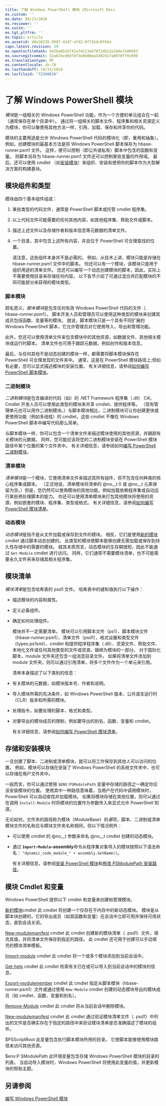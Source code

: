 ```yaml
---
title: 了解 Windows PowerShell 模块 |Microsoft Docs
ms.custom: ''
ms.date: 09/13/2016
ms.reviewer: ''
ms.suite: ''
ms.tgt_pltfrm: ''
ms.topic: article
ms.assetid: d4e38235-9987-4347-afd2-0f7d1dc8f64a
caps.latest.revision: 19
ms.openlocfilehash: b42ba6b2bf42a74213eb78f2db22e16de7e90583
ms.sourcegitcommit: 52a67bcd9d7bf3e8600ea4302d1fa8970ff9c998
ms.translationtype: MT
ms.contentlocale: zh-CN
ms.lasthandoff: 10/15/2019
ms.locfileid: "72360636"
---
```

# <a name="understanding-a-windows-powershell-module"></a>了解 Windows PowerShell 模块

*模块*是一组相关的 Windows PowerShell 功能，作为一个方便的单元组合在一起（通常保存在单个目录中）。 通过将一组相关的脚本文件、程序集和相关资源定义为模块，你可以像使用其他方法一样，引用、加载、保存和共享你的代码。

模块的主要用途是允许 Windows PowerShell 代码的模块化（即，重用和抽象）。 例如，创建模块的最基本方法是将 Windows PowerShell 脚本保存为 hbase-runner.psm1 文件。 这样，便可以控制（即公共或私有）脚本中包含的函数和变量。 将脚本另存为 hbase-runner.psm1 文件还可以控制某些变量的作用域。 最后，还可以使用 cmdlet （如[安装模块](/powershell/module/PowershellGet/Install-Module)）来组织、安装和使用你的脚本作为大型解决方案的构建基块。

## <a name="module-components-and-types"></a>模块组件和类型

模块由四个基本组件组成：

1. 某些类型的代码文件，通常是 PowerShell 脚本或托管 cmdlet 程序集。

2. 以上代码文件可能需要的任何其他内容，如其他程序集、帮助文件或脚本。

3. 描述上述文件以及存储作者和版本信息等元数据的清单文件。

4. 一个目录，其中包含上述所有内容，并且位于 PowerShell 可合理查找的位置。

   请注意，这些组件本身并不是必需的。 例如，从技术上讲，模块只能是存储在 hbase-runner.psm1 文件中的脚本。 你还可以有一个模块，该模块只是用于组织用途的清单文件。 您还可以编写一个动态创建模块的脚本，因此，实际上不需要使用目录来存储任何内容。 以下各节介绍了可通过混合并匹配模块的不同可能部分来获得的模块类型。

### <a name="script-modules"></a>脚本模块

顾名思义，*脚本模块*是包含任何有效 Windows PowerShell 代码的文件（. hbase-runner.psm1）。 脚本开发人员和管理员可以使用这种类型的模块来创建其成员包括函数、变量等的模块。 就说，脚本模块只是一个具有不同扩展的 Windows PowerShell 脚本，它允许管理员对它使用导入、导出和管理功能。

此外，您还可以使用清单文件来包含模块中的其他资源，如数据文件、其他相关模块或运行时脚本。 清单文件也可用于跟踪元数据，例如创作和版本信息。

最后，与任何其他不是动态创建的模块一样，都需要将脚本模块保存在 PowerShell 可合理发现的文件夹中。 通常，这是在 PowerShell 模块路径上;但如有必要，您可以显式描述模块的安装位置。 有关详细信息，请参阅[如何编写 PowerShell 脚本模块](./how-to-write-a-powershell-script-module.md)。

### <a name="binary-modules"></a>二进制模块

*二进制模块*是包含编译的代码（如）的 .NET Framework 程序集（.dll） C#。 Cmdlet 开发人员可以使用此类型的模块来共享 cmdlet、提供程序等。 （现有管理单元也可以用作二进制模块。）与脚本模块相比，二进制模块可让你创建更快或更使用功能（例如多线程）的 cmdlet，这些 cmdlet 不像在 Windows PowerShell 脚本中编写代码那么简单。

与脚本模块一样，你可以包含一个清单文件来描述模块使用的其他资源，并跟踪有关模块的元数据。 同样，您可能应该将您的二进制模块安装在 PowerShell 模块路径中某个位置的某个文件夹中。 有关详细信息，请参阅如何[编写 PowerShell 二进制模块](./how-to-write-a-powershell-binary-module.md)。

### <a name="manifest-modules"></a>清单模块

*清单模块*是一个模块，它使用清单文件来描述其所有组件，但不包含任何种类的核心程序集或脚本。 （正式地说，清单模块将清单的 @no__t 0 或 @no__t 元素保留为空。）但是，您仍然可以使用模块的其他功能，例如加载依赖程序集或自动运行某些预处理脚本的能力。 你还可以使用清单模块来打包其他模块将使用的资源，例如嵌套的模块、程序集、类型或格式。 有关详细信息，请参阅[如何编写 PowerShell 模块清单](./how-to-write-a-powershell-module-manifest.md)。

### <a name="dynamic-modules"></a>动态模块

*动态模块*是指不是从文件加载或保存到文件的模块。 相反，它们是使用[新的模块](/powershell/module/Microsoft.PowerShell.Core/New-Module)cmdlet 通过脚本动态创建的。 此类型的模块使脚本能够创建无需加载或保存到持久性存储中的需要的模块。 就其本质而言，动态模块的生存期很短，因此不能通过 `Get-Module` cmdlet 进行访问。 同样，它们通常不需要模块清单，也不可能需要永久文件夹来存储其相关程序集。

## <a name="module-manifests"></a>模块清单

*模块清单*是包含哈希表的 psd1 文件。 哈希表中的键和值执行以下操作：

- 描述模块的内容和属性。

- 定义必备组件。

- 确定如何处理组件。

  模块并不一定需要清单。 模块可以引用脚本文件（ps1）、脚本模块文件（hbase-runner.psm1）、清单文件（psd1）、格式设置和类型文件（types.ps1xml）、cmdlet 和提供程序程序集（.dll）、资源文件、帮助文件、本地化文件或任何其他类型的文件或资源，捆绑为模块的一部分。 对于国际化脚本，module 文件夹还包含一组消息目录文件。 如果将清单文件添加到 module 文件夹，则可以通过引用清单，将多个文件作为一个单元来引用。

  清单本身描述了以下类别的信息：

- 有关模块的元数据，如模块版本号、作者和说明。

- 导入模块所需的先决条件，如 Windows PowerShell 版本、公共语言运行时（CLR）版本和所需的模块。

- 处理指令，如要处理的脚本、格式和类型。

- 对要导出的模块成员的限制，例如要导出的别名、函数、变量和 cmdlet。

  有关详细信息，请参阅[如何编写 PowerShell 模块清单](./how-to-write-a-powershell-module-manifest.md)。

## <a name="storing-and-installing-a-module"></a>存储和安装模块

一旦创建了脚本、二进制或清单模块，就可以将工作保存到其他人可以访问的位置。 例如，模块可以存储在安装了 Windows PowerShell 的系统文件夹中，也可以存储在用户文件夹中。

一般而言，你可以通过使用 `$ENV:PSModulePath` 变量中存储的路径之一确定你应该安装模块的位置。 使用其中一种路径意味着，当用户在代码中调用模块时，PowerShell 可以自动查找并加载模块。 如果将模块存储在其他位置，则可以通过在调用 `Install-Module` 时将模块的位置作为参数传入来显式允许 PowerShell 知道。

无论如何，文件夹的路径称为模块（ModuleBase）的*基*项，脚本、二进制或清单模块文件的名称应与模块文件夹名称相同，但以下情况例外：

- 可以使用 cmdlet 的 @no__t 参数来命名 @no__t cmdlet 创建的动态模块。

- 通过 **`Import-Module`-assembly**命令从程序集对象导入的模块按照以下语法命名： `"dynamic_code_module_" + assembly.GetName()`。

  有关详细信息，请参阅[安装 PowerShell 模块](./installing-a-powershell-module.md)和[修改 PSModulePath 安装路径](./modifying-the-psmodulepath-installation-path.md)。

## <a name="module-cmdlets-and-variables"></a>模块 Cmdlet 和变量

Windows PowerShell 提供以下 cmdlet 和变量来创建和管理模块。

[新的模块](/powershell/module/Microsoft.PowerShell.Core/New-Module)cmdlet 此 cmdlet 将创建一个仅存在于内存中的新动态模块。 模块是从脚本块创建的，它的导出成员（如其函数和变量）在会话中立即可用并保持可用状态，直到会话关闭。

[New-modulemanifest](/powershell/module/Microsoft.PowerShell.Core/New-ModuleManifest) cmdlet 此 cmdlet 创建新的模块清单（. psd1）文件，填充其值，并将清单文件保存到指定的路径。 此 cmdlet 还可用于创建可以手动填充的模块清单模板。

[Import-module](/powershell/module/Microsoft.PowerShell.Core/Import-Module) cmdlet 此 cmdlet 将一个或多个模块添加到当前会话中。

[Get-help](/powershell/module/Microsoft.PowerShell.Core/Get-Module) cmdlet 此 cmdlet 检索有关已在或可以导入到当前会话中的模块的信息。

[Export-modulemember](/powershell/module/Microsoft.PowerShell.Core/Export-ModuleMember) cmdlet 此 cmdlet 指定从脚本模块（hbase-runner.psm1）文件或通过使用 `New-Module` cmdlet 创建的动态模块导出的模块成员（如 cmdlet、函数、变量和别名）。

[Remove-Module](/powershell/module/Microsoft.PowerShell.Core/Remove-Module) cmdlet 此 cmdlet 将从当前会话中删除模块。

[New-modulemanifest](/powershell/module/Microsoft.PowerShell.Core/Test-ModuleManifest) cmdlet 此 cmdlet 通过验证模块清单文件（. psd1）中列出的文件是否确实存在于指定的路径中来验证模块清单是否准确描述了模块的组件。

$PSScriptRoot 此变量包含执行脚本模块所用的目录。 它使脚本能够使用模块路径来访问其他资源。

$env:P SModulePath 此环境变量包含存储 Windows PowerShell 模块的目录的列表。 当自动导入模块时，Windows PowerShell 将使用此变量的值，并更新模块的帮助主题。

## <a name="see-also"></a>另请参阅

[编写 Windows PowerShell 模块](./writing-a-windows-powershell-module.md)
